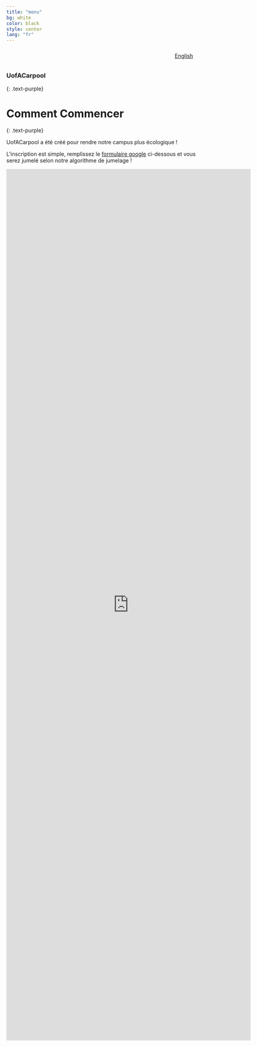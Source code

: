 ```yaml
---
title: "menu"
bg: white
color: black
style: center
lang: "fr"
---
```


<div style="text-align:right; padding: 10px 15px; font-size: 14px;">
  <span><a href="index.html">English</a></span>
</div>

### **UofACarpool**
{: .text-purple}

<span class="fa-stack subtlecircle" style="font-size:100px; background:rgba(255,166,0,0.1)">
  <i class="fa fa-circle fa-stack-2x text-white"></i>
  <i class="fa fa-bicycle fa-stack-1x text-orange"></i>
</span>

# Comment Commencer
{: .text-purple}


UofACarpool a été créé pour rendre notre campus plus écologique !

L'inscription est simple, remplissez le [formulaire google](https://forms.gle/56qjYjCgN5nAuGE39) ci-dessous et vous serez jumelé selon notre algorithme de jumelage !

<div class="icontain">
  <iframe src="https://docs.google.com/forms/d/e/1FAIpQLSfDMrrW5bT5JcJeK2rNX3a5l-87-y1RaeH7sMAgAvUcx0Ghvg/viewform?embedded=true" width="640" height="2282" frameborder="0" marginheight="0" marginwidth="0">Loading…</iframe>
</div>